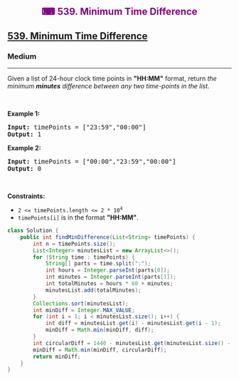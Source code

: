 <div align = "center">
<h style = "margin-bottom: 0px; margin-top: 0px; color : purple;" align = "center" class = "header">

## ⌨ 539. Minimum Time Difference

</h>
</div>

<h2><a href="https://leetcode.com/problems/minimum-time-difference" target = "_blank">539. Minimum Time Difference</a></h2><h3>Medium</h3><hr>Given a list of 24-hour clock time points in <strong>&quot;HH:MM&quot;</strong> format, return <em>the minimum <b>minutes</b> difference between any two time-points in the list</em>.
<p>&nbsp;</p>
<p><strong class="example">Example 1:</strong></p>
<pre><strong>Input:</strong> timePoints = ["23:59","00:00"]
<strong>Output:</strong> 1
</pre><p><strong class="example">Example 2:</strong></p>
<pre><strong>Input:</strong> timePoints = ["00:00","23:59","00:00"]
<strong>Output:</strong> 0
</pre>
<p>&nbsp;</p>
<p><strong>Constraints:</strong></p>

<ul>
	<li><code>2 &lt;= timePoints.length &lt;= 2 * 10<sup>4</sup></code></li>
	<li><code>timePoints[i]</code> is in the format <strong>&quot;HH:MM&quot;</strong>.</li>
</ul>

```java
class Solution {
    public int findMinDifference(List<String> timePoints) {
        int n = timePoints.size();
        List<Integer> minutesList = new ArrayList<>();
        for (String time : timePoints) {
            String[] parts = time.split(":");
            int hours = Integer.parseInt(parts[0]);
            int minutes = Integer.parseInt(parts[1]);
            int totalMinutes = hours * 60 + minutes;
            minutesList.add(totalMinutes);
        }
        Collections.sort(minutesList);
        int minDiff = Integer.MAX_VALUE;
        for (int i = 1; i < minutesList.size(); i++) {
            int diff = minutesList.get(i) - minutesList.get(i - 1);
            minDiff = Math.min(minDiff, diff);
        }
        int circularDiff = 1440 - minutesList.get(minutesList.size() - 1) + minutesList.get(0);
        minDiff = Math.min(minDiff, circularDiff);
        return minDiff;
    }
}
```
